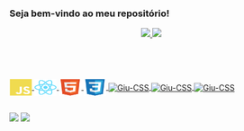 ### Seja bem-vindo ao meu repositório!
  


<div align="center">
  <a href="https://github.com/Giuzntt">
  <img height="180em" src="https://github-readme-stats.vercel.app/api?username=Giuzntt&show_icons=true&theme=dark&include_all_commits=true&count_private=true"/>
  <img height="180em" src="https://github-readme-stats.vercel.app/api/top-langs/?username=Giuzntt&layout=compact&langs_count=7&theme=dark"/>
    
</div>

## <div style="display: inline_block"><br>
  <img align="center" alt="Giu-Js" height="30" width="40" src="https://raw.githubusercontent.com/devicons/devicon/master/icons/javascript/javascript-plain.svg">
  <img align="center" alt="Giu-React" height="30" width="40" src="https://raw.githubusercontent.com/devicons/devicon/master/icons/react/react-original.svg">
  <img align="center" alt="Giu-HTML" height="30" width="40" src="https://raw.githubusercontent.com/devicons/devicon/master/icons/html5/html5-original.svg">
  <img align="center" alt="Giu-CSS" height="30" width="40" src="https://raw.githubusercontent.com/devicons/devicon/master/icons/css3/css3-original.svg">
  <img align="center" alt="Giu-CSS" height="30" width="40" src="https://img.shields.io/badge/Kotlin-0095D5?&style=for-the-badge&logo=kotlin&logoColor=white">
   <img align="center" alt="Giu-CSS" height="30" width="40" src="https://img.shields.io/badge/Java-ED8B00?style=for-the-badge&logo=java&logoColor=white">
   <img align="center" alt="Giu-CSS" height="30" width="40" src="https://img.shields.io/badge/Bootstrap-563D7C?style=for-the-badge&logo=bootstrap&logoColor=white">
  
  
</div>
  
## <div  style="display: inline_block"> 
 

  <a href = "mailto:giuzntt@gmail.com"><img src="https://img.shields.io/badge/-Gmail-%23333?style=for-the-badge&logo=gmail&logoColor=white" target="_blank"></a>
  <a href="https://www.linkedin.com/in/giulianno-zanetti/" target="_blank"><img src="https://img.shields.io/badge/-LinkedIn-%230077B5?style=for-the-badge&logo=linkedin&logoColor=white" target="_blank"></a> 
 
 
 
</div>
